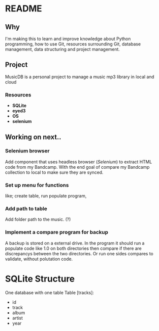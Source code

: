 # README
## Why
I'm making this to learn and improve knowledge about Python programming, how to use Git, resources surrounding Git, database management, data structuring and project management.
## Project
MusicDB is a personal project to manage a music mp3 library in local and cloud


### Resources
+ **SQLite** 
+ **eyed3** 
+ **OS** 
+ **selenium** 
## Working on next..
### Selenium browser
Add component that uses headless browser (*Selenium*) to extract HTML code from my Bandcamp. With the end goal
of compare my Bandcamp collection to local to make sure they are synced.

### Set up menu for functions
like; create table, run populate program, 
### Add path to table
Add folder path to the music. (?)
### Implement a compare program for backup
A backup is stored on a external drive. In the program it should run a
populate code like 1.0 on both directories then compare if there are discrepancys between the two directories. Or run one sides compares to validate, without polutation code.

# SQLite Structure
One database with one table
Table [tracks]:
+ id
+ track
+ album
+ artist
+ year

